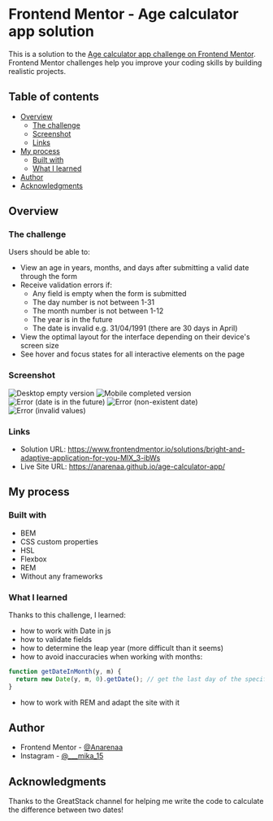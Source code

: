 # Frontend Mentor - Age calculator app solution

This is a solution to the [Age calculator app challenge on Frontend Mentor](https://www.frontendmentor.io/challenges/age-calculator-app-dF9DFFpj-Q). Frontend Mentor challenges help you improve your coding skills by building realistic projects. 

## Table of contents

- [Overview](#overview)
  - [The challenge](#the-challenge)
  - [Screenshot](#screenshot)
  - [Links](#links)
- [My process](#my-process)
  - [Built with](#built-with)
  - [What I learned](#what-i-learned)
- [Author](#author)
- [Acknowledgments](#acknowledgments)

## Overview

### The challenge

Users should be able to:

- View an age in years, months, and days after submitting a valid date through the form
- Receive validation errors if:
  - Any field is empty when the form is submitted
  - The day number is not between 1-31
  - The month number is not between 1-12
  - The year is in the future
  - The date is invalid e.g. 31/04/1991 (there are 30 days in April)
- View the optimal layout for the interface depending on their device's screen size
- See hover and focus states for all interactive elements on the page

### Screenshot

![Desktop empty version](./screenshots/desktop.png) 
![Mobile completed version](screenshots/mobile.png)
![Error (date is in the future)](screenshots/error1.png)
![Error (non-existent date)](screenshots/error2.png)
![Error (invalid values)](screenshots/error3.png)

### Links

- Solution URL: https://www.frontendmentor.io/solutions/bright-and-adaptive-application-for-you-MlX_3-ibWs
- Live Site URL: https://anarenaa.github.io/age-calculator-app/

## My process

### Built with

- BEM
- CSS custom properties
- HSL
- Flexbox
- REM
- Without any frameworks

### What I learned

Thanks to this challenge, I learned:
- how to work with Date in js
- how to validate fields
- how to determine the leap year (more difficult than it seems)
- how to avoid inaccuracies when working with months:
```js
function getDateInMonth(y, m) {
  return new Date(y, m, 0).getDate(); // get the last day of the specified month
}
```
- how to work with REM and adapt the site with it

## Author

- Frontend Mentor - [@Anarenaa](https://www.frontendmentor.io/profile/Anarenaa)
- Instagram - [@___mika_15](https://www.instagram.com/___mika_15)

## Acknowledgments

Thanks to the GreatStack channel for helping me write the code to calculate the difference between two dates!
